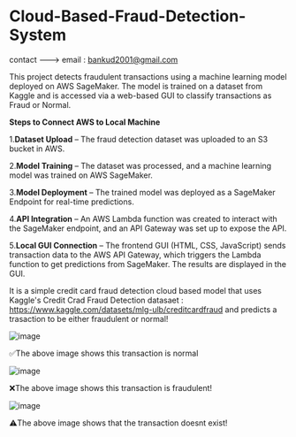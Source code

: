# Cloud-Based-Fraud-Detection-System

contact ---> email : bankud2001@gmail.com


This project detects fraudulent transactions using a machine learning model deployed on AWS SageMaker. The model is trained on a dataset from Kaggle and is accessed via a web-based GUI to classify transactions as Fraud or Normal.




**Steps to Connect AWS to Local Machine**

  1.**Dataset Upload** – The fraud detection dataset was uploaded to an S3 bucket in AWS.

  2.**Model Training** – The dataset was processed, and a machine learning model was trained on AWS SageMaker.

  3.**Model Deployment** – The trained model was deployed as a SageMaker Endpoint for real-time predictions.

  4.**API Integration** – An AWS Lambda function was created to interact with the SageMaker endpoint, and an API Gateway was set up to expose the API.

  5.**Local GUI Connection** – The frontend GUI (HTML, CSS, JavaScript) sends transaction data to the AWS API Gateway, which triggers the Lambda function to get predictions from SageMaker. The results are displayed in the GUI.





It is a simple credit card fraud detection cloud based model that uses Kaggle's Credit Crad Fraud Detection datasaet : https://www.kaggle.com/datasets/mlg-ulb/creditcardfraud and predicts a trasaction to be either fraudulent or normal!



![image](https://github.com/user-attachments/assets/a6606f35-548e-4af9-8e15-85a56a67a5f8)

✅The above image shows this transaction is normal




![image](https://github.com/user-attachments/assets/c771334f-6f12-4df3-8475-d68fef497527)

❌The above image shows this transaction is fraudulent!



![image](https://github.com/user-attachments/assets/9de98004-ff28-4422-8731-e777b7b44aab)

⚠️The above image shows that the transaction doesnt exist!
